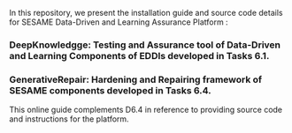 In this repository, we present the installation guide and source code details for SESAME Data-Driven and Learning Assurance Platform :
### DeepKnowledgge: Testing and Assurance tool of Data-Driven and Learning Components of EDDIs developed in Tasks 6.1.
### GenerativeRepair: Hardening and Repairing framework of SESAME components developed in Tasks 6.4.
This online guide complements D6.4 in reference to providing source code and instructions for the platform.
